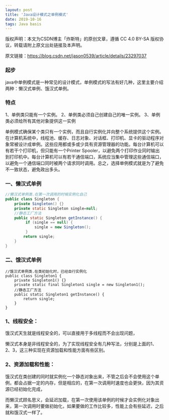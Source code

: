 ```yaml
---
layout: post
title: 'Java设计模式之单例模式'
date: 2019-10-16
tags: Java basis
---
```

版权声明：本文为CSDN博主「炸斯特」的原创文章，遵循 CC 4.0 BY-SA 版权协议，转载请附上原文出处链接及本声明。

原文链接：https://blog.csdn.net/jason0539/article/details/23297037
### 起步
java中单例模式是一种常见的设计模式，单例模式的写法有好几种，这里主要介绍两种：懒汉式单例、饿汉式单例。

### 特点

1、单例类只能有一个实例。
2、单例类必须自己创建自己的唯一实例。
3、单例类必须给所有其他对象提供这一实例

单例模式确保某个类只有一个实例，而且自行实例化并向整个系统提供这个实例。在计算机系统中，线程池、缓存、日志对象、对话框、打印机、显卡的驱动程序对象常被设计成单例。这些应用都或多或少具有资源管理器的功能。每台计算机可以有若干个打印机，但只能有一个Printer Spooler，以避免两个打印作业同时输出到打印机中。每台计算机可以有若干通信端口，系统应当集中管理这些通信端口，以避免一个通信端口同时被两个请求同时调用。总之，选择单例模式就是为了避免不一致状态，避免政出多头。

### 一、懒汉式单例
```java
//懒汉式单例类.在第一次调用的时候实例化自己 
public class Singleton {
    private Singleton() {}
    private static Singleton single=null;
    //静态工厂方法 
    public static Singleton getInstance() {
         if (single == null) {  
             single = new Singleton();
         }  
        return single;
    }
}
```

### 二、饿汉式单例
```
//饿汉式单例类.在类初始化时，已经自行实例化 
public class Singleton1 {
    private Singleton1() {}
    private static final Singleton1 single = new Singleton1();
    //静态工厂方法 
    public static Singleton1 getInstance() {
        return single;
    }
}
```

### 1、线程安全：

饿汉式天生就是线程安全的，可以直接用于多线程而不会出现问题，

懒汉式本身是非线程安全的，为了实现线程安全有几种写法，分别是上面的1、2、3，这三种实现在资源加载和性能方面有些区别。

### 2、资源加载和性能：

饿汉式在类创建的同时就实例化一个静态对象出来，不管之后会不会使用这个单例，都会占据一定的内存，但是相应的，在第一次调用时速度也会更快，因为其资源已经初始化完成，

而懒汉式顾名思义，会延迟加载，在第一次使用该单例的时候才会实例化对象出来，第一次调用时要做初始化，如果要做的工作比较多，性能上会有些延迟，之后就和饿汉式一样了。

